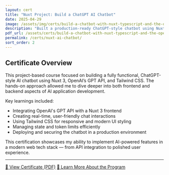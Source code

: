```yaml
---
layout: cert
title: "Nuxt Project: Build a ChatGPT AI Chatbot"
date: 2025-04-29
image: /assets/img/certs/build-a-chatbot-with-nuxt-typescript-and-the-openai-assistants-api.png
description: "Built a production-ready ChatGPT-style chatbot using Nuxt 3, OpenAI, and Tailwind CSS while deepening my understanding of full-stack AI integrations."
pdf_url: /assets/certs/build-a-chatbot-with-nuxt-typescript-and-the-openai-assistants-api.pdf
permalink: /certs/nuxt-ai-chatbot/
sort_order: 2
---
```


## Certificate Overview

This project-based course focused on building a fully functional, ChatGPT-style AI chatbot using Nuxt 3, OpenAI’s GPT API, and Tailwind CSS. The hands-on approach allowed me to dive deeper into both frontend and backend aspects of AI application development.

Key learnings included:

- Integrating OpenAI's GPT API with a Nuxt 3 frontend  
- Creating real-time, user-friendly chat interactions  
- Using Tailwind CSS for responsive and modern UI styling  
- Managing state and token limits efficiently  
- Deploying and securing the chatbot in a production environment  

This certification showcases my ability to implement AI-powered features in a modern web tech stack — from API integration to polished user experience.

---

[📄 View Certificate (PDF)](/assets/certs/build-a-chatbot-with-nuxt-typescript-and-the-openai-assistants-api.pdf)
[🔗 Learn More About the Program](https://zerotomastery.io/courses/nuxt-project-chatbot-ai/)  